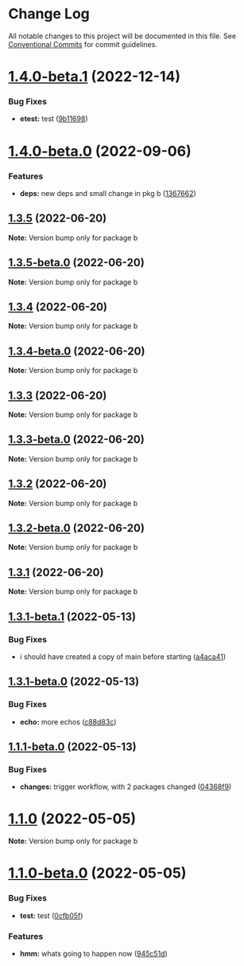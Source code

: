 # Change Log

All notable changes to this project will be documented in this file.
See [Conventional Commits](https://conventionalcommits.org) for commit guidelines.

# [1.4.0-beta.1](https://github.com/skaugvoll/learn-lerna-release/compare/b@1.4.0-beta.0...b@1.4.0-beta.1) (2022-12-14)


### Bug Fixes

* **etest:** test ([9b11698](https://github.com/skaugvoll/learn-lerna-release/commit/9b116988ab46997fb1917fd53d98eccc5a0da356))





# [1.4.0-beta.0](https://github.com/skaugvoll/learn-lerna-release/compare/b@1.3.5...b@1.4.0-beta.0) (2022-09-06)


### Features

* **deps:** new deps and small change in pkg b ([1367662](https://github.com/skaugvoll/learn-lerna-release/commit/13676620a003dfd0d7a8d6344d91ea0419718aef))





## [1.3.5](https://github.com/skaugvoll/learn-lerna-release/compare/b@1.3.5-beta.0...b@1.3.5) (2022-06-20)

**Note:** Version bump only for package b





## [1.3.5-beta.0](https://github.com/skaugvoll/learn-lerna-release/compare/b@1.3.4...b@1.3.5-beta.0) (2022-06-20)

**Note:** Version bump only for package b





## [1.3.4](https://github.com/skaugvoll/learn-lerna-release/compare/b@1.3.4-beta.0...b@1.3.4) (2022-06-20)

**Note:** Version bump only for package b





## [1.3.4-beta.0](https://github.com/skaugvoll/learn-lerna-release/compare/b@1.3.3...b@1.3.4-beta.0) (2022-06-20)

**Note:** Version bump only for package b





## [1.3.3](https://github.com/skaugvoll/learn-lerna-release/compare/b@1.3.3-beta.0...b@1.3.3) (2022-06-20)

**Note:** Version bump only for package b





## [1.3.3-beta.0](https://github.com/skaugvoll/learn-lerna-release/compare/b@1.3.2...b@1.3.3-beta.0) (2022-06-20)

**Note:** Version bump only for package b





## [1.3.2](https://github.com/skaugvoll/learn-lerna-release/compare/b@1.3.2-beta.0...b@1.3.2) (2022-06-20)

**Note:** Version bump only for package b





## [1.3.2-beta.0](https://github.com/skaugvoll/learn-lerna-release/compare/b@1.3.1...b@1.3.2-beta.0) (2022-06-20)

**Note:** Version bump only for package b





## [1.3.1](https://github.com/skaugvoll/learn-lerna-release/compare/b@1.3.1-beta.1...b@1.3.1) (2022-06-20)

**Note:** Version bump only for package b





## [1.3.1-beta.1](https://github.com/skaugvoll/learn-lerna-release/compare/b@1.3.1-beta.0...b@1.3.1-beta.1) (2022-05-13)


### Bug Fixes

* i should have created a copy of main before starting ([a4aca41](https://github.com/skaugvoll/learn-lerna-release/commit/a4aca411295b044df09e39aadb865ba40b83b1bc))





## [1.3.1-beta.0](https://github.com/skaugvoll/learn-lerna-release/compare/b@1.1.1-beta.0...b@1.3.1-beta.0) (2022-05-13)


### Bug Fixes

* **echo:** more echos ([c88d83c](https://github.com/skaugvoll/learn-lerna-release/commit/c88d83c5716036af04ad5f8e3799e1cece3c9cff))





## [1.1.1-beta.0](https://github.com/skaugvoll/learn-lerna-release/compare/b@1.1.0...b@1.1.1-beta.0) (2022-05-13)


### Bug Fixes

* **changes:** trigger workflow, with 2 packages changed ([04368f9](https://github.com/skaugvoll/learn-lerna-release/commit/04368f9fdc401973cd9acd30f92985d5ba11cc2c))





# [1.1.0](https://github.com/skaugvoll/learn-lerna-release/compare/b@1.1.0-beta.0...b@1.1.0) (2022-05-05)

**Note:** Version bump only for package b





# [1.1.0-beta.0](https://github.com/skaugvoll/learn-lerna-release/compare/b@1.0.1...b@1.1.0-beta.0) (2022-05-05)


### Bug Fixes

* **test:** test ([0cfb05f](https://github.com/skaugvoll/learn-lerna-release/commit/0cfb05fe66a60b70b5a41417c997a30e7b80dba5))


### Features

* **hmm:** whats going to happen now ([945c51d](https://github.com/skaugvoll/learn-lerna-release/commit/945c51d71a18606e5af8510808ddc69c1494fae5))
